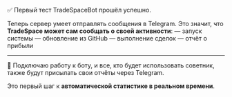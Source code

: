 ✅ Первый тест TradeSpaceBot прошёл успешно.

Теперь сервер умеет отправлять сообщения в Telegram.
Это значит, что **TradeSpace может сам сообщать о своей активности**:
— запуск системы
— обновление из GitHub
— выполнение сделок
— отчёт о прибыли

---

🤖 Подключаю работу к боту, и все, кто будет использовать советник,
также будут присылать свои отчёты через Telegram.

Это первый шаг к **автоматической статистике в реальном времени**.
